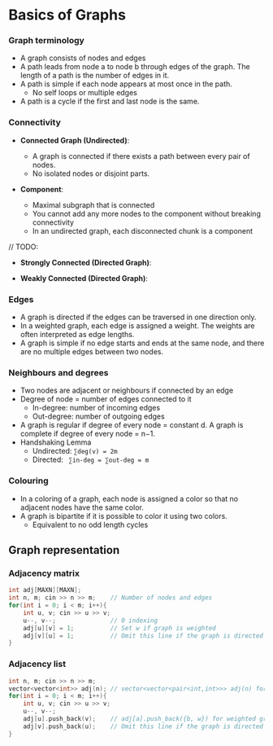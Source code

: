 # Basics of Graphs

### Graph terminology
- A graph consists of nodes and edges
- A path leads from node a to node b through edges of the graph. The length of a path is the number of edges in it.
- A path is simple if each node appears at most once in the path.
    - No self loops or multiple edges
- A path is a cycle if the first and last node is the same. 

### Connectivity

- **Connected Graph (Undirected)**:
    - A graph is connected if there exists a path between every pair of nodes.
    - No isolated nodes or disjoint parts.

- **Component**:
    - Maximal subgraph that is connected
    - You cannot add any more nodes to the component without breaking connectivity
    - In an undirected graph, each disconnected chunk is a component

// TODO: 
- **Strongly Connected (Directed Graph)**:

- **Weakly Connected (Directed Graph)**:

### Edges
- A graph is directed if the edges can be traversed in one direction only.
- In a weighted graph, each edge is assigned a weight. The weights are often interpreted as edge lengths.
- A graph is simple if no edge starts and ends at the same node, and there are no multiple edges between two nodes.

### Neighbours and degrees
- Two nodes are adjacent or neighbours if connected by an edge
- Degree of node = number of edges connected to it
    - In-degree: number of incoming edges
    - Out-degree: number of outgoing edges
- A graph is regular if degree of every node = constant d. A graph is complete if degree of every node = n−1.
- Handshaking Lemma
    - Undirected: `∑deg(v) = 2m`  
    - Directed: ` ∑in-deg = ∑out-deg = m`

### Colouring
- In a coloring of a graph, each node is assigned a color so that no adjacent nodes have the same color.
- A graph is bipartite if it is possible to color it using two colors. 
    - Equivalent to no odd length cycles



## Graph representation
### Adjacency matrix

```c++
int adj[MAXN][MAXN];
int n, m; cin >> n >> m;    // Number of nodes and edges
for(int i = 0; i < m; i++){
    int u, v; cin >> u >> v;
    u--, v--;               // 0 indexing
    adj[u][v] = 1;          // Set w if graph is weighted
    adj[v][u] = 1;          // Omit this line if the graph is directed
}
```
### Adjacency list
```c++
int n, m; cin >> n >> m;
vector<vector<int>> adj(n); // vector<vector<pair<int,int>>> adj(n) for weighted graph
for(int i = 0; i < m; i++){
    int u, v; cin >> u >> v;
    u--, v--;
    adj[u].push_back(v);    // adj[a].push_back({b, w}) for weighted graph
    adj[v].push_back(u);    // Omit this line if the graph is directed
}
```